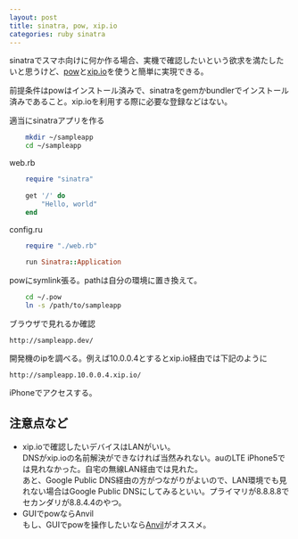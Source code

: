 ```yaml
---
layout: post
title: sinatra, pow, xip.io
categories: ruby sinatra
---
```

sinatraでスマホ向けに何か作る場合、実機で確認したいという欲求を満たしたいと思うけど、[pow](http://pow.cx/)と[xip.io](http://xip.io/)を使うと簡単に実現できる。

前提条件はpowはインストール済みで、sinatraをgemかbundlerでインストール済みであること。xip.ioを利用する際に必要な登録などはない。

適当にsinatraアプリを作る

``` bash
	mkdir ~/sampleapp
	cd ~/sampleapp
```

web.rb

``` ruby
	require "sinatra"
	
	get '/' do
		"Hello, world"
	end
```

config.ru

``` ruby
	require "./web.rb"
	
	run Sinatra::Application
```

powにsymlink張る。pathは自分の環境に置き換えて。

``` bash
	cd ~/.pow
	ln -s /path/to/sampleapp
```

ブラウザで見れるか確認

	http://sampleapp.dev/

開発機のipを調べる。例えば10.0.0.4とするとxip.io経由では下記のように

	http://sampleapp.10.0.0.4.xip.io/

iPhoneでアクセスする。

## 注意点など
* xip.ioで確認したいデバイスはLANがいい。  
DNSがxip.ioの名前解決ができなければ当然みれない。auのLTE iPhone5では見れなかった。自宅の無線LAN経由では見れた。  
あと、Google Public DNS経由の方がつながりがよいので、LAN環境でも見れない場合はGoogle Public DNSにしてみるといい。プライマリが8.8.8.8でセカンダリが8.8.4.4のやつ。
* GUIでpowならAnvil  
もし、GUIでpowを操作したいなら[Anvil](http://anvilformac.com/)がオススメ。
